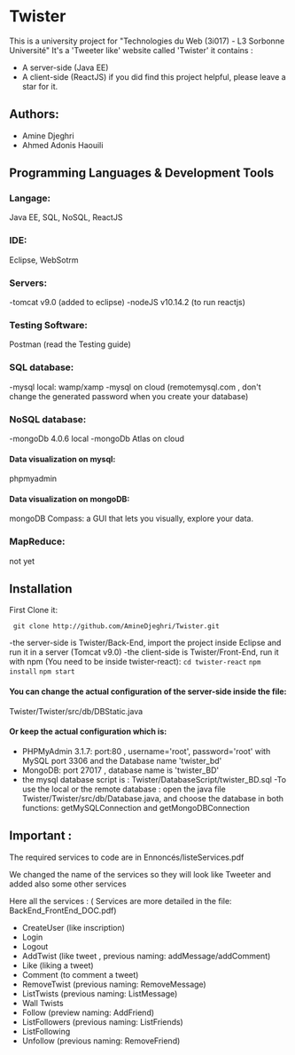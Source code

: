 # Twister
This is a university project for "Technologies du Web (3i017) - L3 Sorbonne Université" 
It's a 'Tweeter like' website called 'Twister'
it contains :
- A server-side (Java EE)
- A client-side (ReactJS)
if you did find this project helpful, please leave a star for it.

## Authors:
- Amine Djeghri
- Ahmed Adonis Haouili

## Programming Languages & Development Tools
### Langage: 
Java EE, SQL, NoSQL, ReactJS

### IDE:
Eclipse, WebSotrm
### Servers:
-tomcat v9.0 (added to eclipse)
-nodeJS v10.14.2 (to run reactjs)

### Testing Software:
Postman (read the Testing guide)

### SQL database:
-mysql local: wamp/xamp 
-mysql on cloud (remotemysql.com , don't change the generated password when you create your database)
 	
### NoSQL database: 	
-mongoDb 4.0.6 local 
-mongoDb Atlas on cloud 

#### Data visualization on mysql:
phpmyadmin

#### Data visualization on mongoDB:
mongoDB Compass: a GUI that lets you visually, explore your data.

### MapReduce:
not yet

## Installation
First Clone it:
```
 git clone http://github.com/AmineDjeghri/Twister.git
```
-the server-side is Twister/Back-End, import the project inside Eclipse and run it in a server (Tomcat v9.0)
-the client-side is Twister/Front-End, run it with npm (You need to be inside twister-react):
	```cd twister-react```
	```npm install```
	```npm start```

#### You can change the actual configuration of the server-side inside the file: 
Twister/Twister/src/db/DBStatic.java
#### Or keep the actual configuration which is:
- PHPMyAdmin 3.1.7: port:80 , username='root', password='root' with MySQL port 3306  and the Database name 'twister_bd'
- MongoDB: port 27017 , database name is 'twister_BD'
- the mysql database script is : Twister/DatabaseScript/twister_BD.sql
-To use the local or the remote database : open the java file Twister/Twister/src/db/Database.java, and choose the database in both functions:
getMySQLConnection and getMongoDBConnection 

## Important :

The required services to code are in Ennoncés/listeServices.pdf 

We changed the name of the services so they will look like Tweeter and added also some other services

Here all the services : 
( Services are more detailed in the file: BackEnd_FrontEnd_DOC.pdf)

- CreateUser (like inscription)
- Login
- Logout
- AddTwist (like tweet , previous naming: addMessage/addComment)
- Like (liking a tweet)
- Comment (to comment a tweet)
- RemoveTwist (previous naming: RemoveMessage)
- ListTwists (previous naming: ListMessage)
- Wall Twists
- Follow (preview naming: AddFriend)
- ListFollowers (previous naming: ListFriends)
- ListFollowing 
- Unfollow (previous naming: RemoveFriend)
